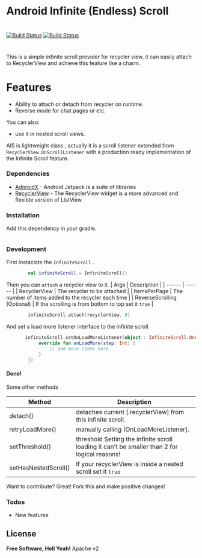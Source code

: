 # Android Infinite (Endless) Scroll

#
#
[![Build Status](https://img.shields.io/badge/build-passing-brightgreen)](https://github.com/smarteist/Android-Infinite-Scroll) [![Build Status](https://img.shields.io/badge/license-Apache-blue)](http://www.apache.org/licenses/LICENSE-2.0)

#
This is a simple infinite scroll provider for recycler view, it can easily attach to RecyclerView and achieve this feature like a charm.

# Features

  - Ability to attach or detach from recycler on runtime.
  - Reverse mode for chat pages or etc.

You can also:
  - use it in nested scroll views.


AIS is lightweight class , actually it is a scroll listener extended from ```RecyclerView.OnScrollListener``` with a production ready implementation of the Infinite Scroll feature.

### Dependencies

* [AdnroidX](https://developer.android.com/jetpack/) - Android Jetpack is a suite of libraries
* [RecyclerView](https://developer.android.com/jetpack/androidx/releases/recyclerview) - The RecyclerView widget is a more advanced and flexible version of ListView.

### Installation

Add this dependency in your gradle.

```groovy

```

### Development
First instaciate the ```InfiniteScroll``` .

```kotlin
        val infiniteScroll = InfiniteScroll()
```
Then you can ```attach``` a recycler view to it.
| Args | Description |
| ------ | ------ |
| RecyclerView | The recycler to be attached |
| ItemsPerPage | The number of items added to the recycler each time |
| ReverseScrolling (Optional) | If the scrolling is from bottom to top set it ```true``` |


```kotlin
        infiniteScroll.attach(recyclerView, 8)
```
And set a load more listener interface to the infinite scroll.
```kotlin
       infiniteScroll.setOnLoadMoreListener(object : InfiniteScroll.OnLoadMoreListener {
            override fun onLoadMore(step: Int) {
                // add more items here
            }
        })
```
#### Done!
Some other methods

| Method | Description |
| ------ | ------ |
| detach() | detaches current [.recyclerView] from this infinite scroll. |
| retryLoadMore() | manually calling [OnLoadMoreListener]. |
| setThreshold() | threshold Setting the infinite scroll loading it can't be smaller than 2 for logical reasons! |
| setHasNestedScroll() | If your recyclerView is inside a nested scroll set it ```true``` |


Want to contribute? Great!
Fork this and make positive changes!

### Todos

 - New features

License
----
**Free Software, Hell Yeah!**
Apache v2

